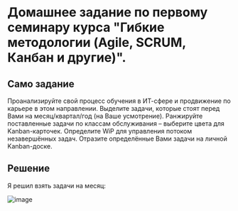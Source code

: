 # Домашнее задание по первому семинару курса "Гибкие методологии (Agile, SCRUM, Канбан и другие)".

## Само задание

Проанализируйте свой процесс обучения в ИТ-сфере и продвижение по карьере в этом направлении. Выделите задачи, которые стоят перед Вами на месяц/квартал/год (на Ваше усмотрение). Ранжируйте поставленные задачи по классам обслуживания – выберите цвета для Kanban-карточек. Определите WiP для управления потоком незавершённых задач. Отразите определённые Вами задачи на личной Kanban-доске.

## Решение
Я решил взять задачи на месяц:

![image](https://user-images.githubusercontent.com/90004716/162886860-632df56e-4b07-4f45-b81f-06eaa5a64307.png)

